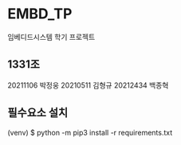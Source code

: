 # EMBD_TP
임베디드시스템 학기 프로젝트

## 1331조
20211106 박정웅
20210511 김형규
20212434 백종혁

## 필수요소 설치
(venv) $ python -m pip3 install -r requirements.txt